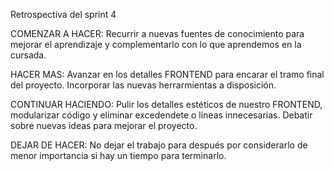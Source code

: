 Retrospectiva del sprint 4

COMENZAR A HACER: Recurrir a nuevas fuentes de conocimiento para mejorar el aprendizaje y complementarlo con lo que aprendemos en la cursada.

HACER MAS: Avanzar en los detalles FRONTEND para encarar el tramo final del proyecto.
Incorporar las nuevas herrarmientas a disposición.

CONTINUAR HACIENDO: Pulir los detalles estéticos de nuestro FRONTEND, modularizar código y eliminar excedendete o líneas innecesarias.
Debatir sobre nuevas ideas para mejorar el proyecto.

DEJAR DE HACER: No dejar el trabajo para después por considerarlo de menor importancia si hay un tiempo para terminarlo.
